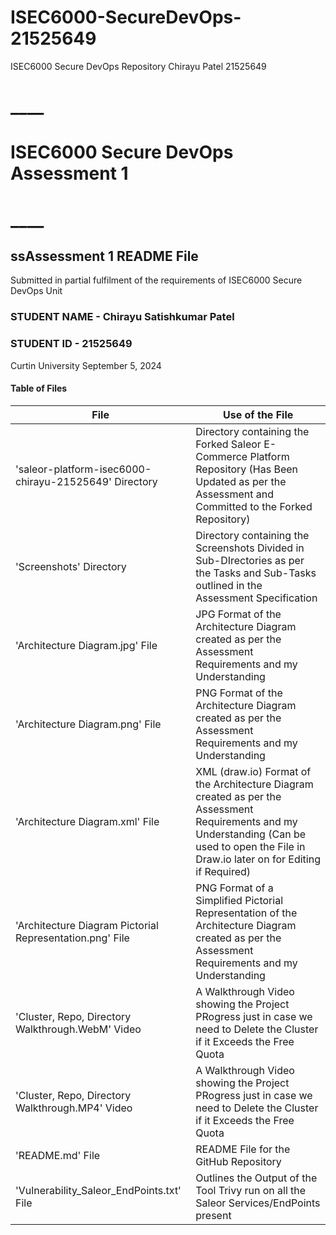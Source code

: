 # ISEC6000-SecureDevOps-21525649
ISEC6000 Secure DevOps Repository Chirayu Patel 21525649

# ******************\_\_\_\_******************

# ISEC6000 Secure DevOps Assessment 1

# ******************\_\_\_\_******************

## ssAssessment 1 README File

Submitted in partial fulfilment of the requirements of ISEC6000 Secure DevOps Unit

### STUDENT NAME - Chirayu Satishkumar Patel

### STUDENT ID - 21525649


Curtin University
September 5, 2024

#### Table of Files
| File | Use of the File |
|--------|------------------------------------------------------------------------------
|'saleor-platform-isec6000-chirayu-21525649' Directory|Directory containing the Forked Saleor E-Commerce Platform Repository (Has Been Updated as per the Assessment and Committed to the Forked Repository)|
|'Screenshots' Directory|Directory containing the Screenshots Divided in Sub-DIrectories as per the Tasks and Sub-Tasks outlined in the Assessment Specification|
|'Architecture Diagram.jpg' File|JPG Format of the Architecture Diagram created as per the Assessment Requirements and my Understanding|
|'Architecture Diagram.png' File|PNG Format of the Architecture Diagram created as per the Assessment Requirements and my Understanding|
|'Architecture Diagram.xml' File|XML (draw.io) Format of the Architecture Diagram created as per the Assessment Requirements and my Understanding (Can be used to open the File in Draw.io later on for Editing if Required)|
|'Architecture Diagram Pictorial Representation.png' File|PNG Format of a Simplified Pictorial Representation of the Architecture Diagram created as per the Assessment Requirements and my Understanding|
|'Cluster, Repo, Directory Walkthrough.WebM' Video|A Walkthrough Video showing the Project PRogress just in case we need to Delete the Cluster if it Exceeds the Free Quota|
|'Cluster, Repo, Directory Walkthrough.MP4' Video|A Walkthrough Video showing the Project PRogress just in case we need to Delete the Cluster if it Exceeds the Free Quota|
|'README.md' File|README File for the GitHub Repository|
|'Vulnerability_Saleor_EndPoints.txt' File|Outlines the Output of the Tool Trivy run on all the Saleor Services/EndPoints present|
